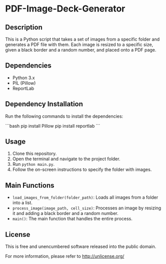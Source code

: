 # PDF-Image-Deck-Generator

## Description

This is a Python script that takes a set of images from a specific folder and generates a PDF file with them. Each image is resized to a specific size, given a black border and a random number, and placed onto a PDF page.

## Dependencies

- Python 3.x
- PIL (Pillow)
- ReportLab

## Dependency Installation

Run the following commands to install the dependencies:

\`\`\`bash
pip install Pillow
pip install reportlab
\`\`\`

## Usage

1. Clone this repository.
2. Open the terminal and navigate to the project folder.
3. Run `python main.py`.
4. Follow the on-screen instructions to specify the folder with images.

## Main Functions

- `load_images_from_folder(folder_path)`: Loads all images from a folder into a list.
- `process_image(image_path, cell_size)`: Processes an image by resizing it and adding a black border and a random number.
- `main()`: The main function that handles the entire process.

## License

This is free and unencumbered software released into the public domain.

For more information, please refer to <http://unlicense.org/>
